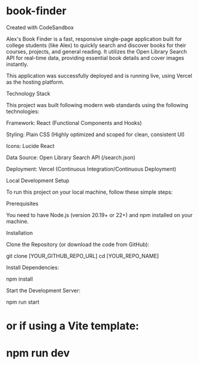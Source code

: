 # book-finder
Created with CodeSandbox


Alex's Book Finder is a fast, responsive single-page application built for college students (like Alex) to quickly search and discover books for their courses, projects, and general reading. It utilizes the Open Library Search API for real-time data, providing essential book details and cover images instantly.

This application was successfully deployed and is running live, using Vercel as the hosting platform.

Technology Stack

This project was built following modern web standards using the following technologies:

Framework: React (Functional Components and Hooks)

Styling: Plain CSS (Highly optimized and scoped for clean, consistent UI)

Icons: Lucide React

Data Source: Open Library Search API (/search.json)

Deployment: Vercel (Continuous Integration/Continuous Deployment)

Local Development Setup

To run this project on your local machine, follow these simple steps:

Prerequisites

You need to have Node.js (version 20.19+ or 22+) and npm installed on your machine.

Installation

Clone the Repository (or download the code from GitHub):

git clone [YOUR_GITHUB_REPO_URL]
cd [YOUR_REPO_NAME]


Install Dependencies:

npm install


Start the Development Server:

npm run start
# or if using a Vite template:
# npm run dev

